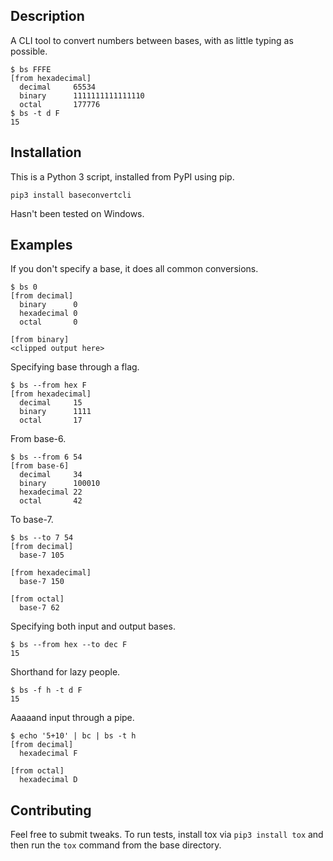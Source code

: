 ## Description
A CLI tool to convert numbers between bases, with as little typing as possible.

```
$ bs FFFE
[from hexadecimal]
  decimal     65534
  binary      1111111111111110
  octal       177776
$ bs -t d F
15
```

## Installation
This is a Python 3 script, installed from PyPI using pip.

```
pip3 install baseconvertcli
```

Hasn't been tested on Windows.

## Examples
If you don't specify a base, it does all common conversions.

```
$ bs 0
[from decimal]
  binary      0
  hexadecimal 0
  octal       0

[from binary]
<clipped output here>
```

Specifying base through a flag.

```
$ bs --from hex F
[from hexadecimal]
  decimal     15
  binary      1111
  octal       17
```

From base-6.

```
$ bs --from 6 54
[from base-6]
  decimal     34
  binary      100010
  hexadecimal 22
  octal       42
```

To base-7.

```
$ bs --to 7 54
[from decimal]
  base-7 105

[from hexadecimal]
  base-7 150

[from octal]
  base-7 62
```

Specifying both input and output bases.

```
$ bs --from hex --to dec F
15
```

Shorthand for lazy people.

```
$ bs -f h -t d F
15
```

Aaaaand input through a pipe.

```
$ echo '5+10' | bc | bs -t h
[from decimal]
  hexadecimal F

[from octal]
  hexadecimal D
```

## Contributing
Feel free to submit tweaks. To run tests, install tox via `pip3 install tox` and then run the `tox` command from the base directory.
